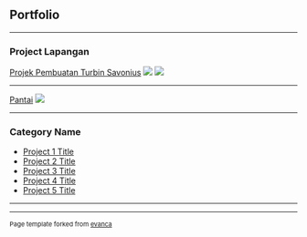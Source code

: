 ## Portfolio

---

### Project Lapangan 

[Projek Pembuatan Turbin Savonius](/sample_page)
<img src="4.jpg?raw=true"/>
<img src="1 dua.jpg?raw=true"/>

---
[Pantai](http://example.com/)
<img src="13.jpg?raw=true"/>

---

### Category Name

- [Project 1 Title](http://example.com/)
- [Project 2 Title](http://example.com/)
- [Project 3 Title](http://example.com/)
- [Project 4 Title](http://example.com/)
- [Project 5 Title](http://example.com/)

---




---
<p style="font-size:11px">Page template forked from <a href="https://github.com/evanca/quick-portfolio">evanca</a></p>
<!-- Remove above link if you don't want to attibute -->
